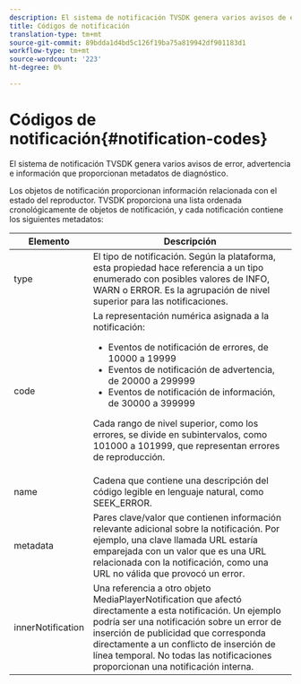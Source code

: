 ```yaml
---
description: El sistema de notificación TVSDK genera varios avisos de error, advertencia e información que proporcionan metadatos de diagnóstico.
title: Códigos de notificación
translation-type: tm+mt
source-git-commit: 89bdda1d4bd5c126f19ba75a819942df901183d1
workflow-type: tm+mt
source-wordcount: '223'
ht-degree: 0%

---
```



# Códigos de notificación{#notification-codes}

El sistema de notificación TVSDK genera varios avisos de error, advertencia e información que proporcionan metadatos de diagnóstico.

Los objetos de notificación proporcionan información relacionada con el estado del reproductor. TVSDK proporciona una lista ordenada cronológicamente de objetos de notificación, y cada notificación contiene los siguientes metadatos:

<table frame="all" colsep="1" rowsep="1" id="table_DBA8CACF02DB4AF2B053E560850B49CE"> 
 <thead> 
  <tr rowsep="1"> 
   <th colname="1" class="entry"> Elemento </th> 
   <th colname="2" class="entry"> Descripción </th> 
  </tr> 
 </thead>
 <tbody> 
  <tr rowsep="1"> 
   <td colname="1"><span class="codeph"> type</span> </td> 
   <td colname="2">El tipo de notificación. Según la plataforma, esta propiedad hace referencia a un tipo enumerado con posibles valores de <span class="codeph"> INFO</span>, <span class="codeph"> WARN</span> o <span class="codeph"> ERROR</span>. Es la agrupación de nivel superior para las notificaciones. </td> 
  </tr> 
  <tr rowsep="1"> 
   <td colname="1"><span class="codeph"> code</span> </td> 
   <td colname="2">La representación numérica asignada a la notificación: 
    <ul id="ul_31AB497C6FFA452496DD09B0D78687B9"> 
     <li id="li_53E75022C50246E0982E315D04EFD8B3">Eventos de notificación de errores, de 10000 a 19999 </li> 
     <li id="li_11AE91D1325E4F718228E662C9C55F9A">Eventos de notificación de advertencia, de 20000 a 299999 </li> 
     <li id="li_6D3EA03845294DC2BAD1ACF507639E51">Eventos de notificación de información, de 30000 a 399999 </li> 
    </ul> <p>Cada rango de nivel superior, como los errores, se divide en subintervalos, como 101000 a 101999, que representan errores de reproducción. </p> </td> 
  </tr> 
  <tr rowsep="1"> 
   <td colname="1"><span class="codeph"> name</span> </td> 
   <td colname="2">Cadena que contiene una descripción del código legible en lenguaje natural, como <span class="codeph"> SEEK_ERROR</span>. </td> 
  </tr> 
  <tr rowsep="1"> 
   <td colname="1"><span class="codeph"> metadata</span> </td> 
   <td colname="2">Pares clave/valor que contienen información relevante adicional sobre la notificación. Por ejemplo, una clave llamada <span class="codeph"> URL</span> estaría emparejada con un valor que es una URL relacionada con la notificación, como una URL no válida que provocó un error. </td> 
  </tr> 
  <tr rowsep="0"> 
   <td colname="1"><span class="codeph"> innerNotification</span> </td> 
   <td colname="2">Una referencia a otro objeto <span class="codeph"> MediaPlayerNotification</span> que afectó directamente a esta notificación. Un ejemplo podría ser una notificación sobre un error de inserción de publicidad que corresponda directamente a un conflicto de inserción de línea temporal. No todas las notificaciones proporcionan una notificación interna. </td> 
  </tr> 
 </tbody> 
</table>

